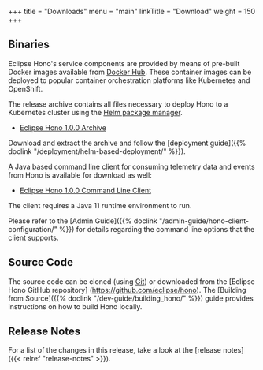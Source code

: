+++
title = "Downloads"
menu = "main"
linkTitle = "Download"
weight = 150
+++

## Binaries

Eclipse Hono's service components are provided by means of pre-built Docker images available from
[Docker Hub](https://hub.docker.com/u/eclipse/). These container images can be deployed to popular
container orchestration platforms like Kubernetes and OpenShift.

The release archive contains all files necessary to deploy Hono to a Kubernetes cluster using the
[Helm package manager](https://helm.sh).

* [Eclipse Hono 1.0.0 Archive](https://www.eclipse.org/downloads/download.php?file=/hono/eclipse-hono-1.0.0-chart.tar.gz)

Download and extract the archive and follow the [deployment guide]({{% doclink "/deployment/helm-based-deployment/" %}}).

A Java based command line client for consuming telemetry data and events from Hono is available for download as well:

* [Eclipse Hono 1.0.0 Command Line Client](https://www.eclipse.org/downloads/download.php?file=/hono/hono-cli-1.0.0-exec.jar)

The client requires a Java 11 runtime environment to run.

Please refer to the [Admin Guide]({{% doclink "/admin-guide/hono-client-configuration/" %}}) for details regarding the command
line options that the client supports.

## Source Code

The source code can be cloned (using [Git](https://git-scm.com/)) or downloaded from the [Eclipse Hono GitHub repository]
(https://github.com/eclipse/hono). The [Building from Source]({{% doclink "/dev-guide/building_hono/" %}})
guide provides instructions on how to build Hono locally.

## Release Notes

For a list of the changes in this release, take a look at the [release notes]({{< relref "release-notes" >}}).
